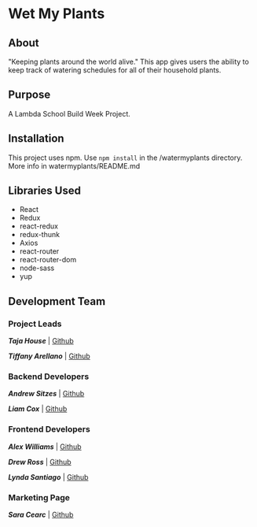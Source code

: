 # Wet My Plants

## About
"Keeping plants around the world alive."
This app gives users the ability to keep track of watering schedules for all of their household plants.

## Purpose
A Lambda School Build Week Project.

## Installation
This project uses npm. Use `npm install` in the /watermyplants directory. More info in watermyplants/README.md

## Libraries Used
- React
- Redux
- react-redux
- redux-thunk
- Axios
- react-router
- react-router-dom
- node-sass
- yup

## Development Team

### Project Leads
***Taja House*** | [Github](https://github.com/tajahouse)

***Tiffany Arellano*** | [Github](https://github.com/yirano)

### Backend Developers
***Andrew Sitzes*** | [Github](https://github.com/Drewcifer88)

***Liam Cox*** | [Github](https://github.com/liamcox)

### Frontend Developers
***Alex Williams*** | [Github](https://github.com/ajwpdx)

***Drew Ross*** | [Github](https://github.com/drew-ross)

***Lynda Santiago*** | [Github](https://github.com/lyntechi)

### Marketing Page
***Sara Cearc*** | [Github](https://github.com/cearc-sara)
